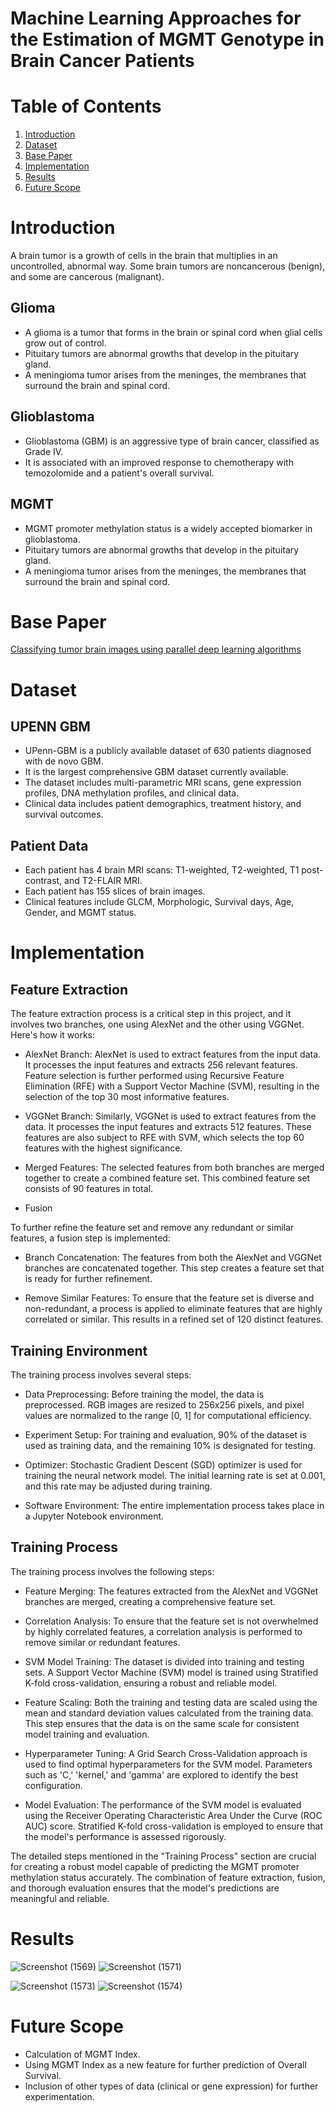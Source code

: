 # Machine Learning Approaches for the Estimation of MGMT Genotype in Brain Cancer Patients <br>

# Table of Contents
1. [Introduction](#Introduction)
2. [Dataset](#Dataset)
3. [Base Paper](#Base-Paper)
4. [Implementation](#Implementation)
5. [Results](#Results)
6. [Future Scope](#Future-Scope)

# Introduction
A brain tumor is a growth of cells in the brain that multiplies in an uncontrolled, abnormal way. Some brain tumors are noncancerous (benign), and some are cancerous (malignant).

## Glioma 
* A glioma is a tumor that forms in the brain or spinal cord when glial cells grow out of control.
* Pituitary tumors are abnormal growths that develop in the pituitary gland.
* A meningioma tumor arises from the meninges, the membranes that surround the brain and spinal cord.

## Glioblastoma
* Glioblastoma (GBM) is an aggressive type of brain cancer, classified as Grade IV.
* It is associated with an improved response to chemotherapy with temozolomide and a patient's overall survival.

## MGMT
* MGMT promoter methylation status is a widely accepted biomarker in glioblastoma.
* Pituitary tumors are abnormal growths that develop in the pituitary gland.
* A meningioma tumor arises from the meninges, the membranes that surround the brain and spinal cord.

# Base Paper
[Classifying tumor brain images using parallel deep learning algorithms](https://www.sciencedirect.com/science/article/abs/pii/S0010482522005467)

# Dataset

## UPENN GBM
* UPenn-GBM is a publicly available dataset of 630 patients diagnosed with de novo GBM.
* It is the largest comprehensive GBM dataset currently available.
* The dataset includes multi-parametric MRI scans, gene expression profiles, DNA methylation profiles, and clinical data.
* Clinical data includes patient demographics, treatment history, and survival outcomes.

## Patient Data
* Each patient has 4 brain MRI scans: T1-weighted, T2-weighted, T1 post-contrast, and T2-FLAIR MRI.
* Each patient has 155 slices of brain images.
* Clinical features include GLCM, Morphologic, Survival days, Age, Gender, and MGMT status.

# Implementation
## Feature Extraction

The feature extraction process is a critical step in this project, and it involves two branches, one using AlexNet and the other using VGGNet. Here's how it works:

- AlexNet Branch: AlexNet is used to extract features from the input data. It processes the input features and extracts 256 relevant features. Feature selection is further performed using Recursive Feature Elimination (RFE) with a Support Vector Machine (SVM), resulting in the selection of the top 30 most informative features.

- VGGNet Branch: Similarly, VGGNet is used to extract features from the data. It processes the input features and extracts 512 features. These features are also subject to RFE with SVM, which selects the top 60 features with the highest significance.

- Merged Features: The selected features from both branches are merged together to create a combined feature set. This combined feature set consists of 90 features in total.

- Fusion

To further refine the feature set and remove any redundant or similar features, a fusion step is implemented:

- Branch Concatenation: The features from both the AlexNet and VGGNet branches are concatenated together. This step creates a feature set that is ready for further refinement.

- Remove Similar Features: To ensure that the feature set is diverse and non-redundant, a process is applied to eliminate features that are highly correlated or similar. This results in a refined set of 120 distinct features.

## Training Environment

The training process involves several steps:

* Data Preprocessing: Before training the model, the data is preprocessed. RGB images are resized to 256x256 pixels, and pixel values are normalized to the range [0, 1] for computational efficiency.

* Experiment Setup: For training and evaluation, 90% of the dataset is used as training data, and the remaining 10% is designated for testing.

* Optimizer: Stochastic Gradient Descent (SGD) optimizer is used for training the neural network model. The initial learning rate is set at 0.001, and this rate may be adjusted during training.

* Software Environment: The entire implementation process takes place in a Jupyter Notebook environment.

## Training Process

The training process involves the following steps:

* Feature Merging: The features extracted from the AlexNet and VGGNet branches are merged, creating a comprehensive feature set.

* Correlation Analysis: To ensure that the feature set is not overwhelmed by highly correlated features, a correlation analysis is performed to remove similar or redundant features.

* SVM Model Training: The dataset is divided into training and testing sets. A Support Vector Machine (SVM) model is trained using Stratified K-fold cross-validation, ensuring a robust and reliable model.

* Feature Scaling: Both the training and testing data are scaled using the mean and standard deviation values calculated from the training data. This step ensures that the data is on the same scale for consistent model training and evaluation.

* Hyperparameter Tuning: A Grid Search Cross-Validation approach is used to find optimal hyperparameters for the SVM model. Parameters such as 'C,' 'kernel,' and 'gamma' are explored to identify the best configuration.

* Model Evaluation: The performance of the SVM model is evaluated using the Receiver Operating Characteristic Area Under the Curve (ROC AUC) score. Stratified K-fold cross-validation is employed to ensure that the model's performance is assessed rigorously.

The detailed steps mentioned in the "Training Process" section are crucial for creating a robust model capable of predicting the MGMT promoter methylation status accurately. The combination of feature extraction, fusion, and thorough evaluation ensures that the model's predictions are meaningful and reliable.

# Results

![Screenshot (1569)](https://github.com/gelsonm/3D-BRAIN-MRI-DETECTION/assets/37416550/bc31a142-853b-433e-8bdd-83a0b502f750)
![Screenshot (1571)](https://github.com/gelsonm/3D-BRAIN-MRI-DETECTION/assets/37416550/6a89cf9d-9c4b-404d-a352-0931530c5f5c)

![Screenshot (1573)](https://github.com/gelsonm/3D-BRAIN-MRI-DETECTION/assets/37416550/1657a6db-a7e3-41f1-9c81-1df56718dd1a)
![Screenshot (1574)](https://github.com/gelsonm/3D-BRAIN-MRI-DETECTION/assets/37416550/b511760a-2345-4324-8cb4-475e78010284)



# Future Scope
* Calculation of MGMT Index.
* Using MGMT Index as a new feature for further prediction of Overall Survival.
* Inclusion of other types of data (clinical or gene expression) for further experimentation.
  
